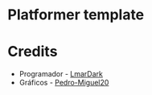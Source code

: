 # Platformer template



# Credits
- Programador - [LmarDark](https://github.com/LmarDark)
- Gráficos - [Pedro-Miguel20](https://github.com/Pedro-Miguel20)
